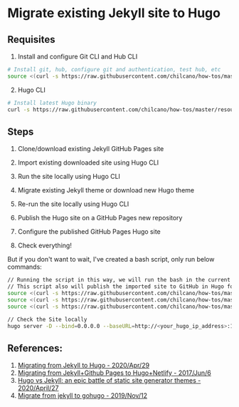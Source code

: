 # Migrate existing Jekyll site to Hugo 


## Requisites

1. Install and configure Git CLI and Hub CLI
```sh
# Install git, hub, configure git and authentication, test hub, etc
source <(curl -s https://raw.githubusercontent.com/chilcano/how-tos/master/resources/git_and_hub_setting_in_linux.sh) -u=Chilcano -e=chilcano@intix.info
```
2. Hugo CLI
```sh
# Install latest Hugo binary
curl -s https://raw.githubusercontent.com/chilcano/how-tos/master/resources/hugo_setting_in_linux.sh | bash
```

## Steps

1. Clone/download existing Jekyll GitHub Pages site

2. Import existing downloaded site using Hugo CLI

3. Run the site locally using Hugo CLI

4. Migrate existing Jekyll theme or download new Hugo theme

5. Re-run the site locally using Hugo CLI

6. Publish the Hugo site on a GitHub Pages new repository

7. Configure the published GitHub Pages Hugo site

8. Check everything!


But if you don't want to wait, I've created a bash script, only run below commands:

```sh
// Running the script in this way, we will run the bash in the current shell context which allow us to change directory
// This script also will publish the imported site to GitHub in Hugo format
source <(curl -s https://raw.githubusercontent.com/chilcano/how-tos/master/resources/migrate_jekyll_to_hugo.sh) --help
source <(curl -s https://raw.githubusercontent.com/chilcano/how-tos/master/resources/migrate_jekyll_to_hugo.sh) --ghuser=<github_usr> --source_url=https://github.com/<usr>/<jekyll_repo> --destination=<dir> --theme=<hugo_theme>
source <(curl -s https://raw.githubusercontent.com/chilcano/how-tos/master/resources/migrate_jekyll_to_hugo.sh) -u=chilcano -s=https://github.com/chilcano/ghpages-holosec.git -d=site01 -t=hugo-theme-cactus

// Check the Site locally
hugo server -D --bind=0.0.0.0 --baseURL=http://<your_hugo_ip_address>:1313/
```

## References:
1. [Migrating from Jekyll to Hugo - 2020/Apr/29](https://chenhuijing.com/blog/migrating-from-jekyll-to-hugo/)
2. [Migrating from Jekyll+Github Pages to Hugo+Netlify - 2017/Jun/6](https://www.sarasoueidan.com/blog/jekyll-ghpages-to-hugo-netlify/)
3. [Hugo vs Jekyll: an epic battle of static site generator themes - 2020/April/27](https://victoria.dev/blog/hugo-vs-jekyll-an-epic-battle-of-static-site-generator-themes/)
4. [Migrate from jekyll to gohugo - 2019/Nov/12](https://haefelfinger.ch/posts/2019/2019-11-12-Migrate-from-jekyll-to-hugo/)
